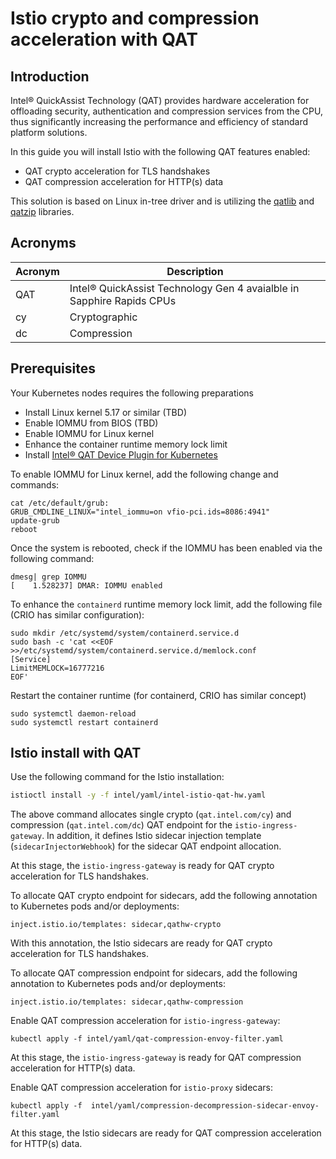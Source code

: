 # Istio crypto and compression acceleration with QAT

## Introduction

Intel® QuickAssist Technology (QAT) provides hardware acceleration for offloading security, authentication and compression services from the CPU, thus significantly increasing the performance and efficiency of standard platform solutions.

In this guide you will install Istio with the following QAT features enabled:

- QAT crypto acceleration for TLS handshakes
- QAT compression acceleration for HTTP(s) data

This solution is based on Linux in-tree driver and is utilizing the [qatlib](https://github.com/intel/qatlib)  and [qatzip](https://github.com/intel/qatzip) libraries.

## Acronyms

| Acronym | Description             |
|---------| ------------------------|
| QAT     | Intel® QuickAssist Technology Gen 4 avaialble in Sapphire Rapids CPUs |  
| cy      | Cryptographic |
| dc      | Compression |

## Prerequisites

Your Kubernetes nodes requires the following preparations

- Install Linux kernel 5.17 or similar (TBD)
- Enable IOMMU from BIOS (TBD)
- Enable IOMMU for Linux kernel
- Enhance the container runtime memory lock limit
- Install [Intel® QAT Device Plugin for Kubernetes](https://github.com/intel/intel-device-plugins-for-kubernetes)

To enable IOMMU for Linux kernel, add the following change and commands:

```console
cat /etc/default/grub:
GRUB_CMDLINE_LINUX="intel_iommu=on vfio-pci.ids=8086:4941"
update-grub
reboot
````

Once the system is rebooted, check if the IOMMU has been enabled via the following command:

```console
dmesg| grep IOMMU
[    1.528237] DMAR: IOMMU enabled
```

To enhance the `containerd` runtime memory lock limit, add the following file (CRIO has similar configuration):

```console
sudo mkdir /etc/systemd/system/containerd.service.d
sudo bash -c 'cat <<EOF >>/etc/systemd/system/containerd.service.d/memlock.conf
[Service]
LimitMEMLOCK=16777216
EOF'
```

Restart the container runtime (for containerd, CRIO has similar concept)

```console
sudo systemctl daemon-reload
sudo systemctl restart containerd
```

## Istio install with QAT

Use the following command for the Istio installation:

```bash
istioctl install -y -f intel/yaml/intel-istio-qat-hw.yaml
```

The above command allocates single crypto (`qat.intel.com/cy`) and compression (`qat.intel.com/dc`) QAT endpoint for the `istio-ingress-gateway`. In addition, it defines Istio sidecar injection template (`sidecarInjectorWebhook`) for the sidecar QAT endpoint allocation. 

At this stage, the `istio-ingress-gateway` is ready for QAT crypto acceleration for TLS handshakes.

To allocate QAT crypto endpoint for sidecars, add the following annotation to Kubernetes pods and/or deployments:

```console
inject.istio.io/templates: sidecar,qathw-crypto
```

With this annotation, the Istio sidecars are ready for QAT crypto acceleration for TLS handshakes.

To allocate QAT compression endpoint for sidecars, add the following annotation to Kubernetes pods and/or deployments:

```console
inject.istio.io/templates: sidecar,qathw-compression
```

Enable QAT compression acceleration for `istio-ingress-gateway`:

```console
kubectl apply -f intel/yaml/qat-compression-envoy-filter.yaml
```

At this stage, the `istio-ingress-gateway` is ready for QAT compression acceleration for HTTP(s) data.

Enable QAT compression acceleration for `istio-proxy` sidecars:

```console
kubectl apply -f  intel/yaml/compression-decompression-sidecar-envoy-filter.yaml
```

At this stage, the Istio sidecars are ready for QAT compression acceleration for HTTP(s) data.
